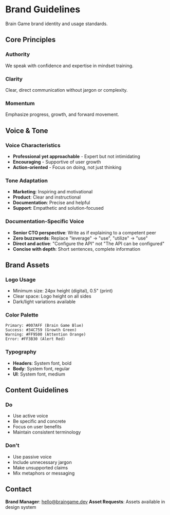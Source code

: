 # Brand Guidelines

Brain Game brand identity and usage standards.

## Core Principles

### Authority
We speak with confidence and expertise in mindset training.

### Clarity  
Clear, direct communication without jargon or complexity.

### Momentum
Emphasize progress, growth, and forward movement.

## Voice & Tone

### Voice Characteristics
- **Professional yet approachable** - Expert but not intimidating
- **Encouraging** - Supportive of user growth
- **Action-oriented** - Focus on doing, not just thinking

### Tone Adaptation
- **Marketing**: Inspiring and motivational
- **Product**: Clear and instructional  
- **Documentation**: Precise and helpful
- **Support**: Empathetic and solution-focused

### Documentation-Specific Voice
- **Senior CTO perspective**: Write as if explaining to a competent peer
- **Zero buzzwords**: Replace "leverage" → "use", "utilize" → "use"
- **Direct and active**: "Configure the API" not "The API can be configured"
- **Concise with depth**: Short sentences, complete information

## Brand Assets

### Logo Usage
- Minimum size: 24px height (digital), 0.5" (print)
- Clear space: Logo height on all sides
- Dark/light variations available

### Color Palette
```
Primary: #007AFF (Brain Game Blue)
Success: #34C759 (Growth Green)
Warning: #FF9500 (Attention Orange)
Error: #FF3B30 (Alert Red)
```

### Typography
- **Headers**: System font, bold
- **Body**: System font, regular
- **UI**: System font, medium

## Content Guidelines

### Do
- Use active voice
- Be specific and concrete
- Focus on user benefits
- Maintain consistent terminology

### Don't
- Use passive voice
- Include unnecessary jargon
- Make unsupported claims
- Mix metaphors or messaging

## Contact

**Brand Manager**: hello@braingame.dev
**Asset Requests**: Assets available in design system
